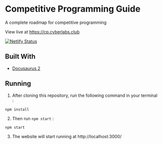 # Competitive Programming Guide

A complete roadmap for competitive programming

View live at https://cp.cyberlabs.club

[![Netlify Status](https://api.netlify.com/api/v1/badges/eabe06b5-4428-4df6-801b-79c13d17b951/deploy-status)](https://app.netlify.com/sites/cp-cyberlabs/deploys)

## Built With

- [Docusaurus 2](https://v2.docusaurus.io/)

## Running

1. After cloning this repository, run the following command in your terminal :

```
npm install
```

2. Then run `npm start` :

```
npm start
```

3. The website will start running at http://localhost:3000/